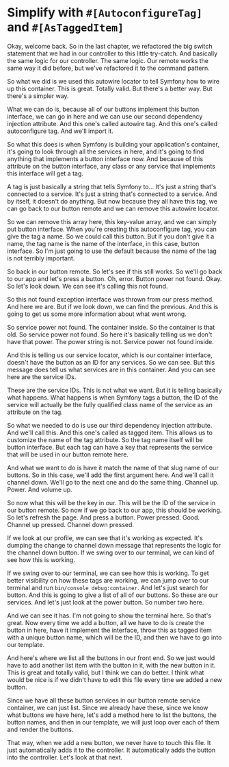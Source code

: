 # Simplify with `#[AutoconfigureTag]` and `#[AsTaggedItem]`

Okay, welcome back. So in the last chapter, we refactored the big switch statement that we had in our controller to this
little try-catch. And basically the same logic for our controller. The same logic. Our remote works the same way it did
before, but we've refactored it to the command pattern.

So what we did is we used this autowire locator to tell Symfony how to wire up this container. This is great. Totally
valid. But there's a better way. But there's a simpler way.

What we can do is, because all of our buttons implement this button interface, we can go in here and we can use our
second dependency injection attribute. And this one's called autowire tag. And this one's called autoconfigure tag.
And we'll import it.

So what this does is when Symfony is building your application's container, it's going to look through all the services
in here, and it's going to find anything that implements a button interface now. And because of this attribute on the
button interface, any class or any service that implements this interface will get a tag.

A tag is just basically a string that tells Symfony to... It's just a string that's connected to a service. It's just a
string that's connected to a service. And by itself, it doesn't do anything. But now because they all have this tag, we
can go back to our button remote and we can remove this autowire locator.

So we can remove this array here, this key-value array, and we can simply put button interface. When you're creating
this autoconfigure tag, you can give the tag a name. So we could call this button. But if you don't give it a name, the
tag name is the name of the interface, in this case, button interface. So I'm just going to use the default because the
name of the tag is not terribly important.

So back in our button remote. So let's see if this still works. So we'll go back to our app and let's press a button. Oh,
error. Button power not found. Okay. So let's look down. We can see it's calling this not found.

So this not found exception interface was thrown from our press method. And here we are. But if we look down, we can find
the previous. And this is going to get us some more information about what went wrong.

So service power not found. The container inside. So the container is that old. So service power not found. So here it's
basically telling us we don't have that power. The power string is not. Service power not found inside.

And this is telling us our service locator, which is our container interface, doesn't have the button as an ID for any
services. So we can see. But this message does tell us what services are in this container. And you can see here are the
service IDs.

These are the service IDs. This is not what we want. But it is telling basically what happens. What happens is when
Symfony tags a button, the ID of the service will actually be the fully qualified class name of the service as an
attribute on the tag.

So what we needed to do is use our third dependency injection attribute. And we'll call this. And this one's called as
tagged item. This allows us to customize the name of the tag attribute. So the tag name itself will be button interface.
But each tag can have a key that represents the service that will be used in our button remote here.

And what we want to do is have it match the name of that slug name of our buttons. So in this case, we'll add the first
argument here. And we'll call it channel down. We'll go to the next one and do the same thing. Channel up. Power. And
volume up.

So now what this will be the key in our. This will be the ID of the service in our button remote. So now if we go back to
our app, this should be working. So let's refresh the page. And press a button. Power pressed. Good. Channel up pressed.
Channel down pressed.

If we look at our profile, we can see that it's working as expected. It's dumping the change to channel down message that
represents the logic for the channel down button. If we swing over to our terminal, we can kind of see how this is
working.

If we swing over to our terminal, we can see how this is working. To get better visibility on how these tags are working,
we can jump over to our terminal and run `bin/console debug:container`. And let's just search for button. And this is
going to give a list of all of our buttons. So these are our services. And let's just look at the power button. So number
two here.

And we can see it has. I'm not going to show the terminal here. So that's great. Now every time we add a button, all we
have to do is create the button in here, have it implement the interface, throw this as tagged item with a unique button
name, which will be the ID, and then we have to go into our template.

And here's where we list all the buttons in our front end. So we just would have to add another list item with the button
in it, with the new button in it. This is great and totally valid, but I think we can do better. I think what would be
nice is if we didn't have to edit this file every time we added a new button.

Since we have all these button services in our button remote service container, we can just list. Since we already have
these, since we know what buttons we have here, let's add a method here to list the buttons, the button names, and then
in our template, we will just loop over each of them and render the buttons.

That way, when we add a new button, we never have to touch this file. It just automatically adds it to the controller. It
automatically adds the button into the controller. Let's look at that next.

